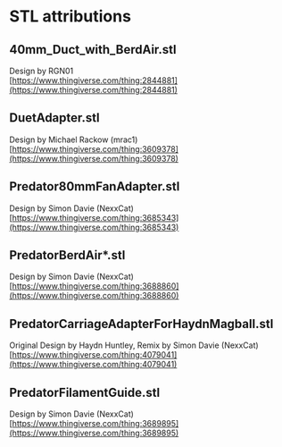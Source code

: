 # STL attributions

## 40mm\_Duct\_with\_BerdAir.stl
Design by RGN01  
[https://www.thingiverse.com/thing:2844881](https://www.thingiverse.com/thing:2844881)

## DuetAdapter.stl
Design by Michael Rackow (mrac1)  
[https://www.thingiverse.com/thing:3609378](https://www.thingiverse.com/thing:3609378)

## Predator80mmFanAdapter.stl
Design by Simon Davie (NexxCat)  
[https://www.thingiverse.com/thing:3685343](https://www.thingiverse.com/thing:3685343)

## PredatorBerdAir*.stl
Design by Simon Davie (NexxCat)  
[https://www.thingiverse.com/thing:3688860](https://www.thingiverse.com/thing:3688860)

## PredatorCarriageAdapterForHaydnMagball.stl
Original Design by Haydn Huntley, Remix by Simon Davie (NexxCat)
[https://www.thingiverse.com/thing:4079041](https://www.thingiverse.com/thing:4079041)

## PredatorFilamentGuide.stl
Design by Simon Davie (NexxCat)  
[https://www.thingiverse.com/thing:3689895](https://www.thingiverse.com/thing:3689895)
